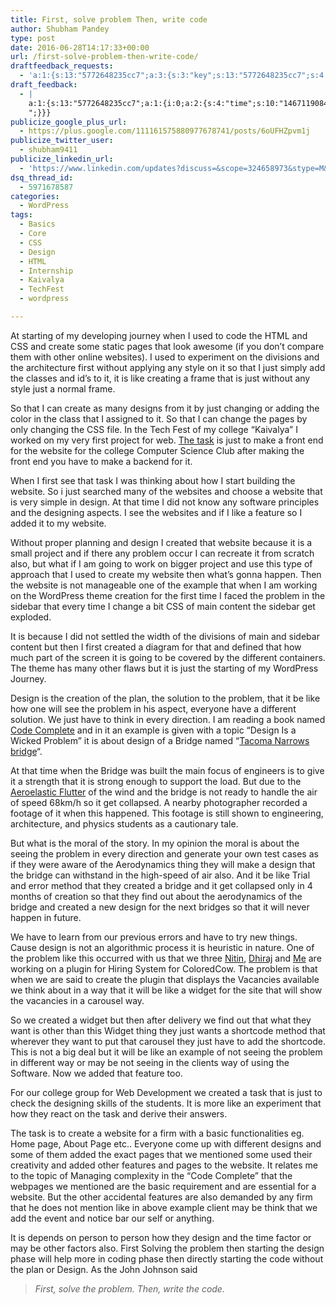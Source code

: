 ```yaml
---
title: First, solve problem Then, write code
author: Shubham Pandey
type: post
date: 2016-06-28T14:17:33+00:00
url: /first-solve-problem-then-write-code/
draftfeedback_requests:
  - 'a:1:{s:13:"5772648235cc7";a:3:{s:3:"key";s:13:"5772648235cc7";s:4:"time";s:10:"1467114626";s:7:"user_id";s:9:"100813033";}}'
draft_feedback:
  - |
    a:1:{s:13:"5772648235cc7";a:1:{i:0;a:2:{s:4:"time";s:10:"1467119084";s:7:"content";s:120:"bhai muje to lg ra iska tymja chuka h ab, starting me likhta ye sb to thk tha but ab iska jamana ni rha mere according.
    ";}}}
publicize_google_plus_url:
  - https://plus.google.com/111161575880977678741/posts/6oUFHZpvm1j
publicize_twitter_user:
  - shubham9411
publicize_linkedin_url:
  - 'https://www.linkedin.com/updates?discuss=&scope=324658973&stype=M&topic=6153561800836132864&type=U&a=YcO4'
dsq_thread_id:
  - 5971678587
categories:
  - WordPress
tags:
  - Basics
  - Core
  - CSS
  - Design
  - HTML
  - Internship
  - Kaivalya
  - TechFest
  - wordpress

---
```

At starting of my developing journey when I used to code the HTML and CSS and create some static pages that look awesome (if you don&#8217;t compare them with other online websites). I used to experiment on the divisions and the architecture first without applying any style on it so that I just simply add the classes and id&#8217;s to it, it is like creating a frame that is just without any style just a normal frame.

So that I can create as many designs from it by just changing or adding the color in the class that I assigned to it. So that I can change the pages by only changing the CSS file. In the Tech Fest of my college &#8220;Kaivalya&#8221; I worked on my very first project for web. <a href="https://docs.google.com/document/d/1WufLJYEcUvykcZYU-B35HZgOykA-tC8uoecW5ZEiOJU/edit?usp=sharing" target="_blank">The task</a> is just to make a front end for the website for the college Computer Science Club after making the front end you have to make a backend for it.

When I first see that task I was thinking about how I start building the website. So i just searched many of the websites and choose a website that is very simple in design. At that time I did not know any software principles and the designing aspects. I see the websites and if I like a feature so I added it to my website.

Without proper planning and design I created that website because it is a small project and if there any problem occur I can recreate it from scratch also, but what if I am going to work on bigger project and use this type of approach that I used to create my website then what&#8217;s gonna happen. Then the website is not manageable one of the example that when I am working on the WordPress theme creation for the first time I faced the problem in the sidebar that every time I change a bit CSS of main content the sidebar get exploded.

It is because I did not settled the width of the divisions of main and sidebar content but then I first created a diagram for that and defined that how much part of the screen it is going to be covered by the different containers. The theme has many other flaws but it is just the starting of my WordPress Journey.

Design is the creation of the plan, the solution to the problem, that it be like how one will see the problem in his aspect, everyone have a different solution. We just have to think in every direction. I am reading a book named [Code Complete][1] and in it an example is given with a topic &#8220;Design Is a Wicked Problem&#8221; it is about design of a Bridge named &#8220;[Tacoma Narrows bridge][2]&#8220;.

At that time when the Bridge was built the main focus of engineers is to give it a strength that it is strong enough to support the load. But due to the [Aeroelastic Flutter][3] of the wind and the bridge is not ready to handle the air of speed 68km/h so it get collapsed. A nearby photographer recorded a footage of it when this happened. This footage is still shown to engineering, architecture, and physics students as a cautionary tale.

But what is the moral of the story. In my opinion the moral is about the seeing the problem in every direction and generate your own test cases as if they were aware of the Aerodynamics thing they will make a design that the bridge can withstand in the high-speed of air also. And it be like Trial and error method that they created a bridge and it get collapsed only in 4 months of creation so that they find out about the aerodynamics of the bridge and created a new design for the next bridges so that it will never happen in future.

We have to learn from our previous errors and have to try new things. Cause design is not an algorithmic process it is heuristic in nature. One of the problem like this occurred with us that we three [Nitin][4], [Dhiraj][5] and [Me][6] are working on a plugin for Hiring System for ColoredCow. The problem is that when we are said to create the plugin that displays the Vacancies available we think about in a way that it will be like a widget for the site that will show the vacancies in a carousel way.

So we created a widget but then after delivery we find out that what they want is other than this Widget thing they just wants a shortcode method that wherever they want to put that carousel they just have to add the shortcode. This is not a big deal but it will be like an example of not seeing the problem in different way or may be not seeing in the clients way of using the Software. Now we added that feature too.

For our college group for Web Development we created a task that is just to check the designing skills of the students. It is more like an experiment that how they react on the task and derive their answers.

The task is to create a website for a firm with a basic functionalities eg. Home page, About Page etc.. Everyone come up with different designs and some of them added the exact pages that we mentioned some used their creativity and added other features and pages to the website. It relates me to the topic of Managing complexity in the &#8220;Code Complete&#8221; that the webpages we mentioned are the basic requirement and are essential for a website. But the other accidental features are also demanded by any firm that he does not mention like in above example client may be think that we add the event and notice bar our self or anything.

It is depends on person to person how they design and the time factor or may be other factors also. First Solving the problem then starting the design phase will help more in coding phase then directly starting the code without the plan or Design. As the John Johnson said

> _First, solve the problem. Then, write the code._

 [1]: http://www.amazon.in/Code-Complete-Steve-Mcconnell/dp/9350041243
 [2]: https://en.wikipedia.org/wiki/Tacoma_Narrows_Bridge_(1940)
 [3]: https://en.wikipedia.org/wiki/Aeroelasticity#Flutter
 [4]: https://www.linkedin.com/in/nitinkshatriya
 [5]: https://www.linkedin.com/in/dhirajkathayat
 [6]: https://www.linkedin.com/in/shubham9411\